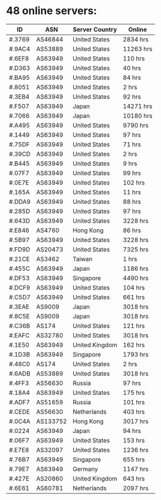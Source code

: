 # 48 online servers:

| ID | ASN | Server Country | Online |
| ------ | ------ | ------ | ------ |
| #.3769 | AS46844 | United States | 2834 hrs |
| #.9AC4 | AS53889 | United States | 11263 hrs |
| #.6EF8 | AS63949 | United States | 110 hrs |
| #.D363 | AS63949 | United States | 40 hrs |
| #.BA95 | AS63949 | United States | 84 hrs |
| #.8051 | AS63949 | United States | 2 hrs |
| #.3EB4 | AS63949 | United States | 92 hrs |
| #.F507 | AS63949 | Japan | 14271 hrs |
| #.7066 | AS63949 | Japan | 10180 hrs |
| #.A495 | AS63949 | United States | 9790 hrs |
| #.1449 | AS63949 | United States | 97 hrs |
| #.75DF | AS63949 | United States | 71 hrs |
| #.39CD | AS63949 | United States | 2 hrs |
| #.B445 | AS63949 | United States | 9 hrs |
| #.07F7 | AS63949 | United States | 99 hrs |
| #.0E7E | AS63949 | United States | 102 hrs |
| #.165A | AS63949 | United States | 11 hrs |
| #.DDA9 | AS63949 | United States | 88 hrs |
| #.285D | AS63949 | United States | 97 hrs |
| #.643D | AS63949 | United States | 3228 hrs |
| #.E846 | AS4760 | Hong Kong | 86 hrs |
| #.5B97 | AS63949 | United States | 3228 hrs |
| #.FD9D | AS20473 | United States | 7325 hrs |
| #.21CE | AS3462 | Taiwan | 1 hrs |
| #.455C | AS63949 | Japan | 1186 hrs |
| #.DF53 | AS63949 | Singapore | 4490 hrs |
| #.DCF9 | AS63949 | United States | 104 hrs |
| #.C5D7 | AS63949 | United States | 661 hrs |
| #.3EAE | AS9009 | Japan | 3018 hrs |
| #.8C5E | AS9009 | Japan | 3018 hrs |
| #.C36B | AS174 | United States | 121 hrs |
| #.EAFC | AS32780 | United States | 3018 hrs |
| #.1E50 | AS63949 | United Kingdom | 162 hrs |
| #.1D3B | AS63949 | Singapore | 1793 hrs |
| #.48C0 | AS174 | United States | 2 hrs |
| #.6ADB | AS53889 | United States | 3018 hrs |
| #.4FF3 | AS56630 | Russia | 97 hrs |
| #.18A4 | AS63949 | United States | 175 hrs |
| #.ADF7 | AS51659 | Russia | 101 hrs |
| #.CEDE | AS56630 | Netherlands | 403 hrs |
| #.0C4A | AS133752 | Hong Kong | 3017 hrs |
| #.0224 | AS63949 | Japan | 94 hrs |
| #.06F7 | AS63949 | United States | 153 hrs |
| #.E7E8 | AS32097 | United States | 1236 hrs |
| #.76B7 | AS63949 | Singapore | 655 hrs |
| #.79E7 | AS63949 | Germany | 1147 hrs |
| #.427E | AS20860 | United Kingdom | 643 hrs |
| #.6E61 | AS60781 | Netherlands | 2097 hrs |

